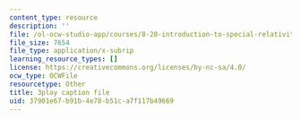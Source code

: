 ```yaml
---
content_type: resource
description: ''
file: /ol-ocw-studio-app/courses/8-20-introduction-to-special-relativity-january-iap-2021/37901e67b91b4e78b51ca7f117b49669_FscOJbr_bvs.srt
file_size: 7654
file_type: application/x-subrip
learning_resource_types: []
license: https://creativecommons.org/licenses/by-nc-sa/4.0/
ocw_type: OCWFile
resourcetype: Other
title: 3play caption file
uid: 37901e67-b91b-4e78-b51c-a7f117b49669
---
```


